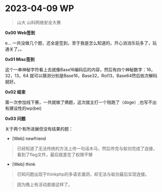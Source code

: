 # 2023-04-09 WP

> 山大 山科网络安全大赛

__0x00 Web签到__

e...  一共没做几个题，还全是签到，至于我是怎么知道的，开心消消乐玩多了，玩通关了。。

__0x01 Misc签到__

这个一串神秘字符看上去就像Base16编码后的内容，然后有四个神秘数字：16，32，13，64  就可以猜测分别是Base16，Base32，Rot13，Base64然后依次解码就好。

__0x02 结束__

第一次参加线下赛，一共就做了俩题，这次就主打一个陪跑了（doge）,也写不出有建设性的wp(bei)

__0x03 问题__

关于两个有所进展但没有结果的题：

* [Web] newfriend

> 已经知道了无法传统的方法上传一句话木马，然后传完与蚁剑完成了连接，看到了flag文件，最后就差在了权限不够



* [Web] think

> 已知问题出现于thinkphp的多语言漏洞，却无法与蚁剑最后实现连接。

> 因为晚上有活动直接这样了。
